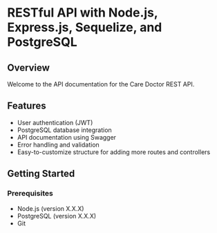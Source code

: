 # RESTful API with Node.js, Express.js, Sequelize, and PostgreSQL

## Overview

Welcome to the API documentation for the Care Doctor REST API. 

## Features

- User authentication (JWT)
- PostgreSQL database integration
- API documentation using Swagger
- Error handling and validation
- Easy-to-customize structure for adding more routes and controllers

## Getting Started

### Prerequisites

- Node.js (version X.X.X)
- PostgreSQL (version X.X.X)
- Git
